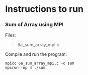 # Instructions to run

### Sum of Array using MPI

Files:

> 6a_sum_array_mpi.c

Compile and run the program:

```
mpicc 6a_sum_array_mpi.c -o sum
mpirun -np 4 ./sum 
```